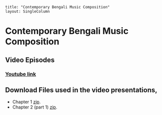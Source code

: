 ```$
title: "Contemporary Bengali Music Composition"
layout: SingleColumn
```

# Contemporary Bengali Music Composition
## Video Episodes
### [Youtube link](https://www.youtube.com/watch?v=nV7FTUwxLGY&list=PL9rTtbhpDGVpwtr-I2d7MHsiSBFmqqrq5)

## Download Files used in the video presentations,
* Chapter 1 [zip](zip/chapter1.zip).
* Chapter 2 (part 1) [zip](zip/chapter2.zip).



